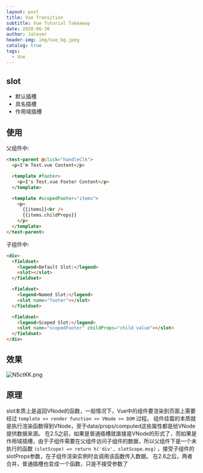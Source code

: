 ```yaml
---
layout: post
title: Vue Transition
subtitle: Vue Tutorial Takeaway
date: 2020-06-30
author: Jalever
header-img: img/vue_bg.jpeg
catalog: true
tags:
  - Vue
---
```


## slot

- 默认插槽
- 具名插槽
- 作用域插槽

## 使用

父组件中:

```html
<test-parent @click="handleClk">
  <p>I'm Test.vue Content</p>

  <template #footer>
    <p>I's Test.vue Footer Content</p>
  </template>

  <template #scopedFooter="items">
    <p>
      {{items}}<br />
      {{items.childProps}}
    </p>
  </template>
</test-parent>
```

子组件中:

```html
<div>
  <fieldset>
    <legend>Default Slot:</legend>
    <slot></slot>
  </fieldset>

  <fieldset>
    <legend>Named Slot:</legend>
    <slot name="footer"></slot>
  </fieldset>

  <fieldset>
    <legend>Scoped Slot:</legend>
    <slot name="scopedFooter" childProps="child value"></slot>
  </fieldset>
</div>
```

## 效果
![N5ctKK.png](https://s1.ax1x.com/2020/06/30/N5ctKK.png)

## 原理
slot本质上是返回VNode的函数，一般情况下，Vue中的组件要渲染到页面上需要经过
`template >> render function >> VNode >> DOM` 过程。 组件挂载的本质就是执行渲染函数得到VNode，至于data/props/computed这些属性都是给VNode提供数据来源。
在2.5之前，如果是普通插槽就直接是VNode的形式了，而如果是作用域插槽，由于子组件需要在父组件访问子组件的数据，所以父组件下是一个未执行的函数
`(slotScope) => return h('div', slotScope.msg)`
，接受子组件的slotProps参数，在子组件渲染实例时会调用该函数传入数据。
在2.6之后，两者合并，普通插槽也变成一个函数，只是不接受参数了
